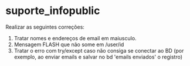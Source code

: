 # suporte_infopublic

Realizar as seguintes correções:

1. Tratar nomes e endereços de email em maiusculo.
2. Mensagem FLASH que não some em /user/id
3. Tratar o erro com try/except caso não consiga se conectar ao BD (por exemplo, ao enviar emails e salvar no bd 'emails enviados' o registro)